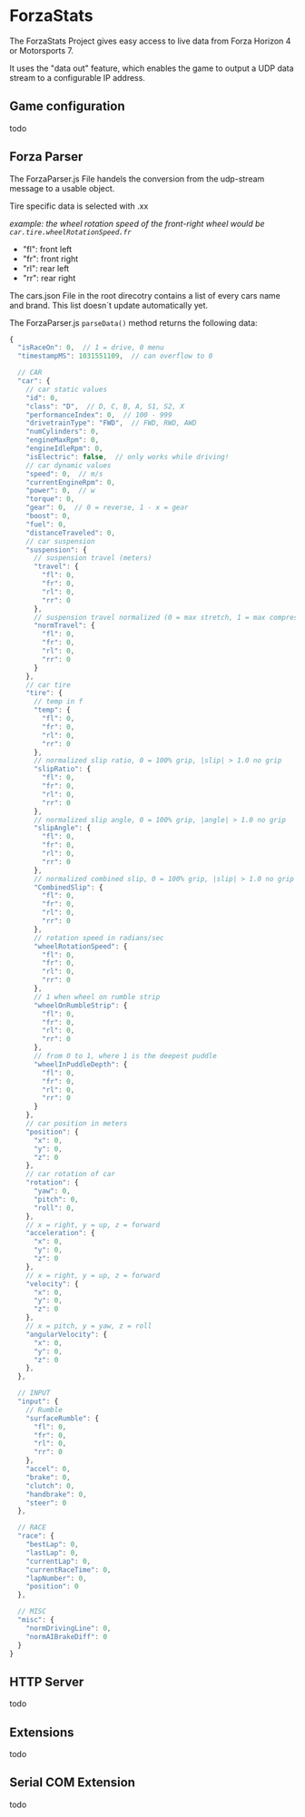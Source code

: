 # ForzaStats
The ForzaStats Project gives easy access to live data from Forza Horizon 4 or Motorsports 7.

It uses the "data out" feature, which enables the game to output a UDP data stream to a configurable IP address.

## Game configuration
todo

## Forza Parser

The ForzaParser.js File handels the conversion from the udp-stream message to a usable object.

Tire specific data is selected with .xx

_example: the wheel rotation speed of the front-right wheel would be ```car.tire.wheelRotationSpeed.fr```_

- "fl": front left
- "fr": front right
- "rl": rear left
- "rr": rear right

The cars.json File in the root direcotry contains a list of every cars name and brand. This list doesn´t update automatically yet.

The ForzaParser.js ```parseData()``` method returns the following data:

```js
{
  "isRaceOn": 0,  // 1 = drive, 0 menu
  "timestampMS": 1031551109,  // can overflow to 0

  // CAR
  "car": {
    // car static values
    "id": 0,
    "class": "D",  // D, C, B, A, S1, S2, X
    "performanceIndex": 0,  // 100 - 999
    "drivetrainType": "FWD",  // FWD, RWD, AWD
    "numCylinders": 0,
    "engineMaxRpm": 0,
    "engineIdleRpm": 0,
    "isElectric": false,  // only works while driving!
    // car dynamic values
    "speed": 0,  // m/s
    "currentEngineRpm": 0,
    "power": 0,  // w
    "torque": 0,
    "gear": 0,  // 0 = reverse, 1 - x = gear
    "boost": 0,
    "fuel": 0,
    "distanceTraveled": 0,
    // car suspension
    "suspension": {
      // suspension travel (meters)
      "travel": {
        "fl": 0,
        "fr": 0,
        "rl": 0,
        "rr": 0
      },
      // suspension travel normalized (0 = max stretch, 1 = max compression)
      "normTravel": {
        "fl": 0,
        "fr": 0,
        "rl": 0,
        "rr": 0
      }
    },
    // car tire
    "tire": {
      // temp in f
      "temp": {
        "fl": 0,
        "fr": 0,
        "rl": 0,
        "rr": 0
      },
      // normalized slip ratio, 0 = 100% grip, |slip| > 1.0 no grip
      "slipRatio": {
        "fl": 0,
        "fr": 0,
        "rl": 0,
        "rr": 0
      },
      // normalized slip angle, 0 = 100% grip, |angle| > 1.0 no grip
      "slipAngle": {
        "fl": 0,
        "fr": 0,
        "rl": 0,
        "rr": 0
      },
      // normalized combined slip, 0 = 100% grip, |slip| > 1.0 no grip
      "CombinedSlip": {
        "fl": 0,
        "fr": 0,
        "rl": 0,
        "rr": 0
      },
      // rotation speed in radians/sec
      "wheelRotationSpeed": {
        "fl": 0,
        "fr": 0,
        "rl": 0,
        "rr": 0
      },
      // 1 when wheel on rumble strip
      "wheelOnRumbleStrip": {
        "fl": 0,
        "fr": 0,
        "rl": 0,
        "rr": 0
      },
      // from 0 to 1, where 1 is the deepest puddle
      "wheelInPuddleDepth": {
        "fl": 0,
        "fr": 0,
        "rl": 0,
        "rr": 0
      }
    },
    // car position in meters
    "position": {
      "x": 0,
      "y": 0,
      "z": 0
    },
    // car rotation of car
    "rotation": {
      "yaw": 0,
      "pitch": 0,
      "roll": 0,
    },
    // x = right, y = up, z = forward
    "acceleration": {
      "x": 0,
      "y": 0,
      "z": 0
    },
    // x = right, y = up, z = forward
    "velocity": {
      "x": 0,
      "y": 0,
      "z": 0
    },
    // x = pitch, y = yaw, z = roll
    "angularVelocity": {
      "x": 0,
      "y": 0,
      "z": 0
    },
  },

  // INPUT
  "input": {
    // Rumble
    "surfaceRumble": {
      "fl": 0,
      "fr": 0,
      "rl": 0,
      "rr": 0
    },
    "accel": 0,
    "brake": 0,
    "clutch": 0,
    "handbrake": 0,
    "steer": 0
  },

  // RACE
  "race": {
    "bestLap": 0,
    "lastLap": 0,
    "currentLap": 0,
    "currentRaceTime": 0,
    "lapNumber": 0,
    "position": 0
  },

  // MISC
  "misc": {
    "normDrivingLine": 0,
    "normAIBrakeDiff": 0
  }
}
```

## HTTP Server
todo


## Extensions
todo

## Serial COM Extension
todo
